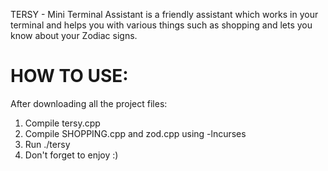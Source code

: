TERSY - Mini Terminal Assistant is a friendly assistant which works in your terminal and helps you 
with various things such as shopping and lets you know about your Zodiac signs.

# HOW TO USE:

After downloading all the project files:

1) Compile tersy.cpp
2) Compile SHOPPING.cpp and zod.cpp using -lncurses
3) Run ./tersy
4) Don't forget to enjoy :)
